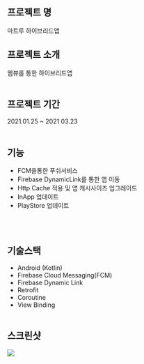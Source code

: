 ## 프로젝트 명
마트루 하이브리드앱

## 프로젝트 소개
웹뷰를 통한 하이브리드앱
<br><br>

## 프로젝트 기간
2021.01.25 ~ 2021 03.23<br><br>

## 기능
* FCM을통한 푸쉬서비스 
* Firebase DynamicLink를 통한 앱 이동
* Http Cache 적용 및 앱 캐시사이즈 업그레이드
* InApp 업데이트
* PlayStore 업데이트

<br><br>



## 기술스택
* Android (Kotlin)
* Firebase Cloud Messaging(FCM)
* Firebase Dynamic Link
* Retrofit
* Coroutine 
* View Binding
<br><br>

## 스크린샷
<div>
  <img src="https://user-images.githubusercontent.com/48284360/111037947-b818d600-8469-11eb-913b-34c8eaff6e5b.png">
  </div>
